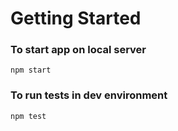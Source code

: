 # Getting Started

### To start app on local server

```
npm start
```


### To run tests in dev environment

```
npm test
```